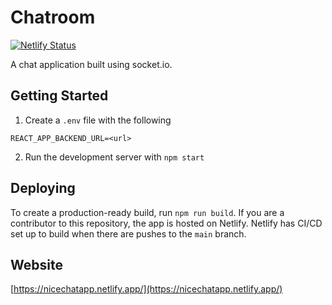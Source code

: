# Chatroom

[![Netlify Status](https://api.netlify.com/api/v1/badges/a12a586d-7f75-469c-a999-692d1a900a84/deploy-status)](https://app.netlify.com/sites/nicechatapp/deploys)

A chat application built using socket.io.

## Getting Started

1. Create a `.env` file with the following
```
REACT_APP_BACKEND_URL=<url>
```

2. Run the development server with `npm start`

## Deploying

To create a production-ready build, run `npm run build`. If you are a contributor to this repository, the app is hosted on Netlify. Netlify has CI/CD set up to build when there are pushes to the `main` branch. 

## Website
[https://nicechatapp.netlify.app/](https://nicechatapp.netlify.app/)
